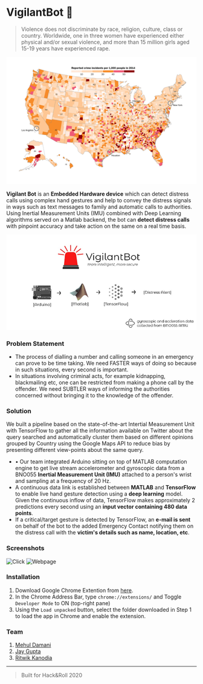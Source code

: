# VigilantBot 🚨 
> Violence does not discriminate by race, religion, culture, class or country. Worldwide, one in three women have experienced either physical and/or sexual violence, and more than 15 million girls aged 15-19 years have experienced rape.

![Crime Rates](img/crime.jpg)

**Vigilant Bot** is an **Embedded Hardware device** which can detect distress calls using complex hand gestures and help to convey the distress signals in ways such as text messages to family and automatic calls to authorities. Using Inertial Measurement Units (IMU) combined with Deep Learning algorithms served on a Matlab backend, the bot can **detect distress calls** with pinpoint accuracy and take action on the same on a real time basis.

![VigilantBot](img/main.jpeg)

### Problem Statement
* The process of dialling a number and calling someone in an emergency can prove to be time taking.  We need FASTER ways of doing so because in such situations, every second is important.  
* In situations involving criminal acts, for example kidnapping, blackmailing etc, one can be restricted from making a phone call by the offender. We need SUBTLER ways of informing the authorities concerned without bringing it to the knowledge of the offender.

### Solution
We built a pipeline based on the state-of-the-art Intertial Measurement Unit with TensorFlow to gather all the information available on Twitter about the query searched and automatically cluster them based on different opinions grouped by Country using the Google Maps API to reduce bias by presenting different view-points about the same query.  
* •	Our team integrated Arduino sitting on top of MATLAB computation engine to get live stream accelerometer and gyroscopic data from a BNO055  **Inertial Measurement Unit (IMU)** attached to a person's wrist and sampling at a frequency of 20 Hz. 
* A continuous data link is established between **MATLAB** and **TensorFlow** to enable live hand gesture detection using a **deep learning** model. Given the continuous inflow of data, TensorFlow makes approximately 2 predictions every second using an **input vector containing 480 data points**.
* If a critical/target gesture is detected by TensorFlow, an **e-mail is sent** on behalf of the bot to the added Emergency Contact notifying them on the distress call with the **victim's details such as name, location, etc**.

### Screenshots
![Click](http://52.246.249.29:3030/public/screen3.jpg)
![Webpage](http://52.246.249.29:3030/public/screen4.png)

### Installation
1. Download Google Chrome Extention from [here](https://github.com/slimechips/intuition/tree/master/chrome_ext).
2. In the Chrome Address Bar, type `chrome://extensions/` and Toggle `Developer Mode` to ON (top-right pane)
3. Using the `Load unpacked` button, select the folder downloaded in Step 1 to load the app in Chrome and enable the extension.

### Team
1. [Mehul Damani](https://github.com/damanimehul)
2. [Jay Gupta](https://github.com/guptajay)
3. [Ritwik Kanodia](https://github.com/ritwikkanodia)

---

> Built for Hack&Roll 2020
